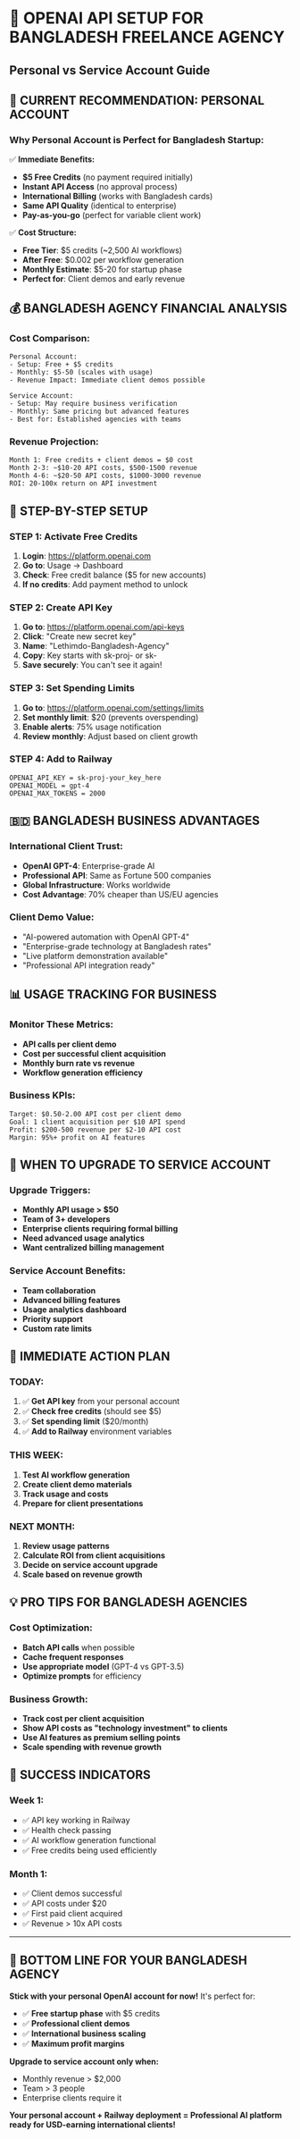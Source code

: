 # 🔑 OPENAI API SETUP FOR BANGLADESH FREELANCE AGENCY
## Personal vs Service Account Guide

## 🎯 **CURRENT RECOMMENDATION: PERSONAL ACCOUNT**

### **Why Personal Account is Perfect for Bangladesh Startup:**

✅ **Immediate Benefits:**
- **$5 Free Credits** (no payment required initially)
- **Instant API Access** (no approval process)
- **International Billing** (works with Bangladesh cards)
- **Same API Quality** (identical to enterprise)
- **Pay-as-you-go** (perfect for variable client work)

✅ **Cost Structure:**
- **Free Tier**: $5 credits (~2,500 AI workflows)
- **After Free**: $0.002 per workflow generation
- **Monthly Estimate**: $5-20 for startup phase
- **Perfect for**: Client demos and early revenue

## 💰 **BANGLADESH AGENCY FINANCIAL ANALYSIS**

### **Cost Comparison:**
```
Personal Account:
- Setup: Free + $5 credits
- Monthly: $5-50 (scales with usage)
- Revenue Impact: Immediate client demos possible

Service Account:
- Setup: May require business verification
- Monthly: Same pricing but advanced features
- Best for: Established agencies with teams
```

### **Revenue Projection:**
```
Month 1: Free credits + client demos = $0 cost
Month 2-3: ~$10-20 API costs, $500-1500 revenue
Month 4-6: ~$20-50 API costs, $1000-3000 revenue
ROI: 20-100x return on API investment
```

## 🚀 **STEP-BY-STEP SETUP**

### **STEP 1: Activate Free Credits**
1. **Login**: https://platform.openai.com
2. **Go to**: Usage → Dashboard
3. **Check**: Free credit balance ($5 for new accounts)
4. **If no credits**: Add payment method to unlock

### **STEP 2: Create API Key**
1. **Go to**: https://platform.openai.com/api-keys
2. **Click**: "Create new secret key"
3. **Name**: "Lethimdo-Bangladesh-Agency"
4. **Copy**: Key starts with sk-proj- or sk-
5. **Save securely**: You can't see it again!

### **STEP 3: Set Spending Limits**
1. **Go to**: https://platform.openai.com/settings/limits
2. **Set monthly limit**: $20 (prevents overspending)
3. **Enable alerts**: 75% usage notification
4. **Review monthly**: Adjust based on client growth

### **STEP 4: Add to Railway**
```
OPENAI_API_KEY = sk-proj-your_key_here
OPENAI_MODEL = gpt-4
OPENAI_MAX_TOKENS = 2000
```

## 🇧🇩 **BANGLADESH BUSINESS ADVANTAGES**

### **International Client Trust:**
- **OpenAI GPT-4**: Enterprise-grade AI
- **Professional API**: Same as Fortune 500 companies
- **Global Infrastructure**: Works worldwide
- **Cost Advantage**: 70% cheaper than US/EU agencies

### **Client Demo Value:**
- "AI-powered automation with OpenAI GPT-4"
- "Enterprise-grade technology at Bangladesh rates"
- "Live platform demonstration available"
- "Professional API integration ready"

## 📊 **USAGE TRACKING FOR BUSINESS**

### **Monitor These Metrics:**
- **API calls per client demo**
- **Cost per successful client acquisition**
- **Monthly burn rate vs revenue**
- **Workflow generation efficiency**

### **Business KPIs:**
```
Target: $0.50-2.00 API cost per client demo
Goal: 1 client acquisition per $10 API spend
Profit: $200-500 revenue per $2-10 API cost
Margin: 95%+ profit on AI features
```

## 🔄 **WHEN TO UPGRADE TO SERVICE ACCOUNT**

### **Upgrade Triggers:**
- **Monthly API usage > $50**
- **Team of 3+ developers**
- **Enterprise clients requiring formal billing**
- **Need advanced usage analytics**
- **Want centralized billing management**

### **Service Account Benefits:**
- **Team collaboration**
- **Advanced billing features**
- **Usage analytics dashboard**
- **Priority support**
- **Custom rate limits**

## 🎯 **IMMEDIATE ACTION PLAN**

### **TODAY:**
1. ✅ **Get API key** from your personal account
2. ✅ **Check free credits** (should see $5)
3. ✅ **Set spending limit** ($20/month)
4. ✅ **Add to Railway** environment variables

### **THIS WEEK:**
1. **Test AI workflow generation**
2. **Create client demo materials**
3. **Track usage and costs**
4. **Prepare for client presentations**

### **NEXT MONTH:**
1. **Review usage patterns**
2. **Calculate ROI from client acquisitions**
3. **Decide on service account upgrade**
4. **Scale based on revenue growth**

## 💡 **PRO TIPS FOR BANGLADESH AGENCIES**

### **Cost Optimization:**
- **Batch API calls** when possible
- **Cache frequent responses**
- **Use appropriate model** (GPT-4 vs GPT-3.5)
- **Optimize prompts** for efficiency

### **Business Growth:**
- **Track cost per client acquisition**
- **Show API costs as "technology investment" to clients**
- **Use AI features as premium selling points**
- **Scale spending with revenue growth**

## 🎉 **SUCCESS INDICATORS**

### **Week 1:**
- ✅ API key working in Railway
- ✅ Health check passing
- ✅ AI workflow generation functional
- ✅ Free credits being used efficiently

### **Month 1:**
- ✅ Client demos successful
- ✅ API costs under $20
- ✅ First paid client acquired
- ✅ Revenue > 10x API costs

---

## 🚀 **BOTTOM LINE FOR YOUR BANGLADESH AGENCY**

**Stick with your personal OpenAI account for now!** It's perfect for:
- ✅ **Free startup phase** with $5 credits
- ✅ **Professional client demos**
- ✅ **International business scaling**
- ✅ **Maximum profit margins**

**Upgrade to service account only when:**
- Monthly revenue > $2,000
- Team > 3 people
- Enterprise clients require it

**Your personal account + Railway deployment = Professional AI platform ready for USD-earning international clients!**